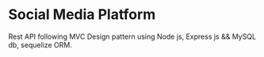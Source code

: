 # Social Media Platform
Rest API following MVC Design pattern using Node js, Express js &amp;&amp; MySQL db, sequelize ORM.
